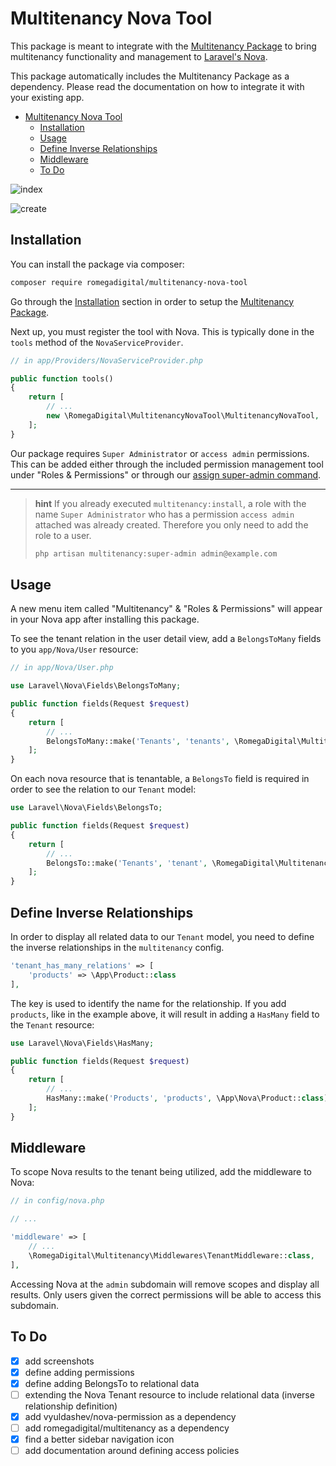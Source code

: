 # Multitenancy Nova Tool

This package is meant to integrate with the [Multitenancy Package](https://github.com/bradenkeith/Multitenancy) to bring multitenancy functionality and management to [Laravel's Nova](https://nova.laravel.com).

This package automatically includes the Multitenancy Package as a dependency. Please read the documentation on how to integrate it with your existing app.

- [Multitenancy Nova Tool](#multitenancy-nova-tool)
  - [Installation](#installation)
  - [Usage](#usage)
  - [Define Inverse Relationships](#define-inverse-relationships)
  - [Middleware](#middleware)
  - [To Do](#to-do)

![index](https://user-images.githubusercontent.com/10154100/51259066-b21f2b80-19ab-11e9-8fac-b3ee5c20c1c2.png)

![create](https://user-images.githubusercontent.com/10154100/51259176-e85cab00-19ab-11e9-89e4-3474d38504dd.png)

## Installation

You can install the package via composer:

``` bash
composer require romegadigital/multitenancy-nova-tool
```

Go through the [Installation](https://github.com/bradenkeith/Multitenancy#installation) section in order to setup the [Multitenancy Package](https://packagist.org/packages/spatie/laravel-permission).

Next up, you must register the tool with Nova. This is typically done in the `tools` method of the `NovaServiceProvider`.

```php
// in app/Providers/NovaServiceProvider.php

public function tools()
{
    return [
        // ...
        new \RomegaDigital\MultitenancyNovaTool\MultitenancyNovaTool,
    ];
}
```

Our package requires `Super Administrator` or `access admin` permissions. This can be added either through the included permission management tool under "Roles & Permissions" or through our [assign super-admin command](https://github.com/bradenkeith/Multitenancy#console-commands).

---

> **hint**
> If you already executed `multitenancy:install`, a role with the name `Super Administrator` who has a permission `access admin` attached was already created. Therefore you only need to add the role to a user.
> ```bash
> php artisan multitenancy:super-admin admin@example.com
> ```

## Usage

A new menu item called "Multitenancy" & "Roles & Permissions" will appear in your Nova app after installing this package.

To see the tenant relation in the user detail view, add a `BelongsToMany` fields to you `app/Nova/User` resource:

```php
// in app/Nova/User.php

use Laravel\Nova\Fields\BelongsToMany;

public function fields(Request $request)
{
    return [
        // ...
        BelongsToMany::make('Tenants', 'tenants', \RomegaDigital\MultitenancyNovaTool\Tenant::class),
    ];
}
```

On each nova resource that is tenantable, a `BelongsTo` field is required in order to see the relation to our `Tenant` model:

```php
use Laravel\Nova\Fields\BelongsTo;

public function fields(Request $request)
{
    return [
        // ...
        BelongsTo::make('Tenants', 'tenant', \RomegaDigital\MultitenancyNovaTool\Tenant::class),
    ];
}
```

## Define Inverse Relationships

In order to display all related data to our `Tenant` model, you need to define the inverse relationships in the `multitenancy` config.

```php
'tenant_has_many_relations' => [
    'products' => \App\Product::class
],
```

The key is used to identify the name for the relationship. If you add `products`, like in the example above, it will result in adding a `HasMany` field to the `Tenant` resource:

```php
use Laravel\Nova\Fields\HasMany;

public function fields(Request $request)
{
    return [
        // ...
        HasMany::make('Products', 'products', \App\Nova\Product::class),
    ];
}
```

## Middleware

To scope Nova results to the tenant being utilized, add the middleware to Nova:

```php
// in config/nova.php

// ...

'middleware' => [
    // ...
    \RomegaDigital\Multitenancy\Middlewares\TenantMiddleware::class,
],
```

Accessing Nova at the `admin` subdomain will remove scopes and display all results. Only users given the correct permissions will be able to access this subdomain.


## To Do

- [x] add screenshots
- [x] define adding permissions
- [x] define adding BelongsTo to relational data
- [ ] extending the Nova Tenant resource to include relational data (inverse relationship definition)
- [X] add vyuldashev/nova-permission as a dependency
- [ ] add romegadigital/multitenancy as a dependency
- [x] find a better sidebar navigation icon
- [ ] add documentation around defining access policies